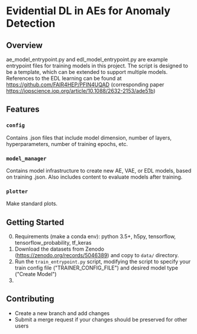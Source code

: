 # Evidential DL in AEs for Anomaly Detection

## Overview
ae_model_entrypoint.py and edl_model_entrypoint.py are example entrypoint files  for training models in this project. The script is designed to be a template, which can be extended to support multiple models. References to the EDL learning can be found at https://github.com/FAIR4HEP/PFIN4UQAD (corresponding paper https://iopscience.iop.org/article/10.1088/2632-2153/ade51b)


## Features

### `config`
Contains .json files that include model dimension, number of layers, hyperparameters, number of training epochs, etc. 

### `model_manager`
Contains model infrastructure to create new AE, VAE, or EDL models, based on training .json. Also includes content to evaluate models after training.

### `plotter`
Make standard plots.

## Getting Started
0. Requirements (make a conda env): python 3.5+, h5py, tensorflow, tensorflow_probability, tf_keras
1. Download the datasets from Zenodo (https://zenodo.org/records/5046389) and copy to `data/` directory.
2. Run the `train_entrypoint.py` script, modifying the script to specify your train config file ("TRAINER_CONFIG_FILE") and desired model type ("Create Model")
3. 

## Contributing
- Create a new branch and add changes
- Submit a merge request if your changes should be preserved for other users

